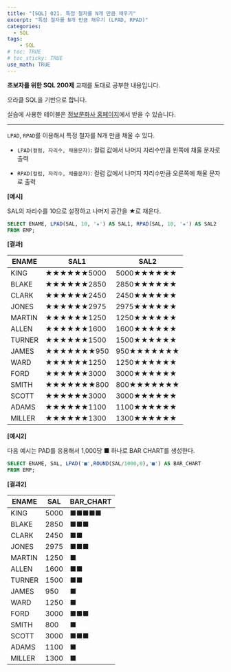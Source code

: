 ```yaml
---
title: "[SQL] 021. 특정 철자를 N개 만큼 채우기"
excerpt: "특정 철자를 N개 만큼 채우기 (LPAD, RPAD)"
categories: 
  - SQL
tags: 
    - SQL
# toc: TRUE
# toc_sticky: TRUE
use_math: TRUE
---
```


**초보자를 위한 SQL 200제** 교재를 토대로 공부한 내용입니다.

오라클 SQL을 기반으로 합니다.

실습에 사용한 테이블은 [정보문화사 홈페이지](http://infopub.co.kr/index.asp)에서 받을 수 있습니다.

---

`LPAD`, `RPAD`를 이용해서 특정 철자를 N개 만큼 채울 수 있다.

- `LPAD(컬럼, 자리수, 채울문자)`: 컬럼 값에서 나머지 자리수만큼 왼쪽에 채울 문자로 출력


- `RPAD(컬럼, 자리수, 채울문자)`: 컬럼 값에서 나머지 자리수만큼 오른쪽에 채울 문자로 출력
 

**[예시]**

SAL의 자리수를 10으로 설정하고 나머지 공간을 ★로 채운다.

```sql
SELECT ENAME, LPAD(SAL, 10, '★') AS SAL1, RPAD(SAL, 10, '★') AS SAL2
FROM EMP;
```


**[결과]**

ENAME|SAL1|SAL2
|-|-|-|
KING|★★★★★★5000|5000★★★★★★
BLAKE|★★★★★★2850|2850★★★★★★
CLARK|★★★★★★2450|2450★★★★★★
JONES|★★★★★★2975|2975★★★★★★
MARTIN|★★★★★★1250|1250★★★★★★
ALLEN|★★★★★★1600|1600★★★★★★
TURNER|★★★★★★1500|1500★★★★★★
JAMES|★★★★★★★950|950★★★★★★★
WARD|★★★★★★1250|1250★★★★★★
FORD|★★★★★★3000|3000★★★★★★
SMITH|★★★★★★★800|800★★★★★★★
SCOTT|★★★★★★3000|3000★★★★★★
ADAMS|★★★★★★1100|1100★★★★★★
MILLER|★★★★★★1300|1300★★★★★★

**[예시2]**

다음 예시는 PAD를 응용해서 1,000당 ■ 하나로 BAR CHART를 생성한다.

```sql
SELECT ENAME, SAL, LPAD('■',ROUND(SAL/1000,0),'■') AS BAR_CHART
FROM EMP;
```


**[결과2]**

ENAME|SAL|BAR_CHART
|-|-|-|
KING|5000|■■■■■
BLAKE|2850|■■■
CLARK|2450|■■
JONES|2975|■■■
MARTIN|1250|■
ALLEN|1600|■■
TURNER|1500|■■
JAMES|950|■
WARD|1250|■
FORD|3000|■■■
SMITH|800|■
SCOTT|3000|■■■
ADAMS|1100|■
MILLER|1300|■